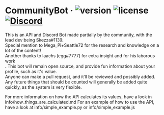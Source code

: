 # CommunityBot &middot; ![version](https://img.shields.io/badge/Version-1.4.2-brightgreen.svg?style=flat-square) ![license](https://img.shields.io/badge/License-MIT-brightgreen.svg?style=flat-square) [![Discord](https://img.shields.io/discord/571681282652766208.svg?style=flat-square&logo=discord&label=HypixelSkyblock&colorA=7289DA&colorB=2C2F33)](https://discord.gg/HypixelSkyblock)

This is an API and Discord Bot made partially by the community, with the lead dev being Skezza#1139.\
Special mention to Mega_Pi+Seattle72 for the research and knowledge on a lot of the content!\
Another thanks to laachs (egg#7777) for extra insight and for his laborous work\
.
This bot will remain open source, and provide fun information about your profile, such as it's value.\
Anyone can make a pull request, and it'll be reviewed and possibly added.\
Any future things that should be counted will generally be added quite quickly, as the system is very flexible.

For more information on how the API calculates its values, have a look in info/how_things_are_calculated.md
For an example of how to use the API, have a look at info/simple_example.py or info/simple_example.js
